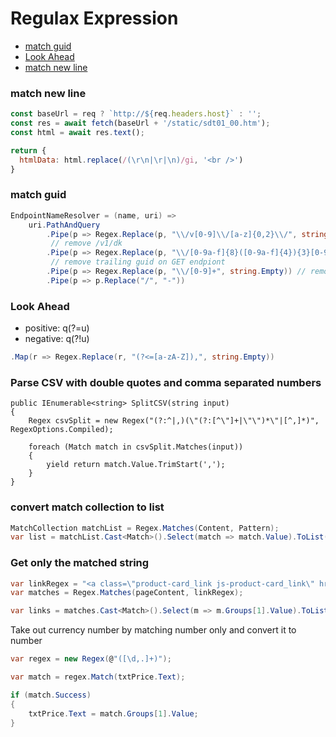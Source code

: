 # Regulax Expression

* [match guid](#match-guid)
* [Look Ahead](#look-ahead)
* [match new line](#match-new-line)

### match new line
```javascript
const baseUrl = req ? `http://${req.headers.host}` : '';
const res = await fetch(baseUrl + '/static/sdt01_00.htm');
const html = await res.text();

return {
  htmlData: html.replace(/(\r\n|\r|\n)/gi, '<br />')
}

```

### match guid

```csharp
EndpointNameResolver = (name, uri) =>
    uri.PathAndQuery
        .Pipe(p => Regex.Replace(p, "\\/v[0-9]\\/[a-z]{0,2}\\/", string.Empty)) 
         // remove /v1/dk
        .Pipe(p => Regex.Replace(p, "\\/[0-9a-f]{8}([0-9a-f]{4}){3}[0-9a-f]{12}", string.Empty)) 
         // remove trailing guid on GET endpiont
        .Pipe(p => Regex.Replace(p, "\\/[0-9]+", string.Empty)) // remove int id
        .Pipe(p => p.Replace("/", "-"))

```

### Look Ahead

* positive: q(?=u)
* negative: q(?!u)

```csharp
.Map(r => Regex.Replace(r, "(?<=[a-zA-Z]),", string.Empty))
```

### Parse CSV with double quotes and comma separated numbers

    public IEnumerable<string> SplitCSV(string input)
    {
        Regex csvSplit = new Regex("(?:^|,)(\"(?:[^\"]+|\"\")*\"|[^,]*)", RegexOptions.Compiled);

        foreach (Match match in csvSplit.Matches(input))
        {
            yield return match.Value.TrimStart(',');
        }
    }


### convert match collection to list

```csharp
MatchCollection matchList = Regex.Matches(Content, Pattern);
var list = matchList.Cast<Match>().Select(match => match.Value).ToList();
```

### Get only the matched string

```csharp
var linkRegex = "<a class=\"product-card_link js-product-card_link\" href=\"(.*?)\">";
var matches = Regex.Matches(pageContent, linkRegex);

var links = matches.Cast<Match>().Select(m => m.Groups[1].Value).ToList();

```

Take out currency number by matching number only and convert it to number

```csharp
var regex = new Regex(@"([\d,.]+)");

var match = regex.Match(txtPrice.Text);

if (match.Success)
{
    txtPrice.Text = match.Groups[1].Value;
}
```
